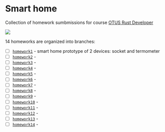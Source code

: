 # Smart home

Collection of homework sumbmissions for course [OTUS Rust Developer](https://otus.ru/lessons/rust-developer/?int_source=courses_catalog&int_term=programming)

[![](https://github.com/mihsamusev/otus_smart_home/actions/workflows/build.yml/badge.svg)](https://github.com/mihsamusev/otus_smart_home/actions/workflows/build.yml)

14 homeworks are organized into branches:

- [ ] [`homework1`](https://github.com/mihsamusev/otus_smart_home/tree/homework1) - smart home prototype of 2 devices: socket and termometer
- [ ] [`homework2`](https://github.com/mihsamusev/otus_smart_home/tree/homework2) -
- [ ] [`homework3`](https://github.com/mihsamusev/otus_smart_home/tree/homework3) -
- [ ] [`homework4`](https://github.com/mihsamusev/otus_smart_home/tree/homework4) -
- [ ] [`homework5`](https://github.com/mihsamusev/otus_smart_home/tree/homework5) -
- [ ] [`homework6`](https://github.com/mihsamusev/otus_smart_home/tree/homework6) -
- [ ] [`homework7`](https://github.com/mihsamusev/otus_smart_home/tree/homework7) -
- [ ] [`homework8`](https://github.com/mihsamusev/otus_smart_home/tree/homework8) -
- [ ] [`homework9`](https://github.com/mihsamusev/otus_smart_home/tree/homework9) -
- [ ] [`homework10`](https://github.com/mihsamusev/otus_smart_home/tree/homework10) -
- [ ] [`homework11`](https://github.com/mihsamusev/otus_smart_home/tree/homework11) -
- [ ] [`homework12`](https://github.com/mihsamusev/otus_smart_home/tree/homework12) -
- [ ] [`homework13`](https://github.com/mihsamusev/otus_smart_home/tree/homework13) -
- [ ] [`homework14`](https://github.com/mihsamusev/otus_smart_home/tree/homework14) -
